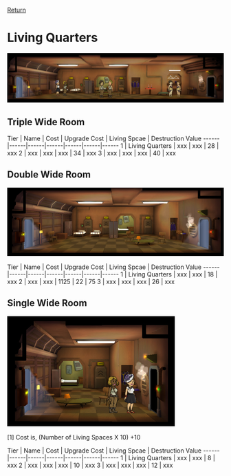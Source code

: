 [Return](../README.md)

Living Quarters
===========

![Living Quarters](t1images/t1tripplelivingquarters.jpg)

## Triple Wide Room

Tier | Name | Cost | Upgrade Cost | Living Spcae | Destruction Value
------|------|------|------|------|------|------
1 | Living Quarters | xxx | xxx | 28 | xxx
2 | xxx | xxx | xxx | 34 | xxx
3 | xxx | xxx | xxx | 40 | xxx

## Double Wide Room

![Living Quarters](t1images/t1doublelivingquarters.jpg)

Tier | Name | Cost | Upgrade Cost | Living Spcae | Destruction Value
------|------|------|------|------|------|------
1 | Living Quarters | xxx | xxx | 18 | xxx
2 | xxx | xxx | 1125 | 22 | 75
3 | xxx | xxx | xxx | 26 | xxx

## Single Wide Room

![Living Quarters](t1images/t1singlelivingquarters.jpg)

[1] Cost is, (Number of Living Spaces X 10) +10

Tier | Name | Cost | Upgrade Cost | Living Spcae | Destruction Value
------|------|------|------|------|------|------
1 | Living Quarters | xxx | xxx | 8 | xxx
2 | xxx | xxx | xxx | 10 | xxx
3 | xxx | xxx | xxx | 12 | xxx
